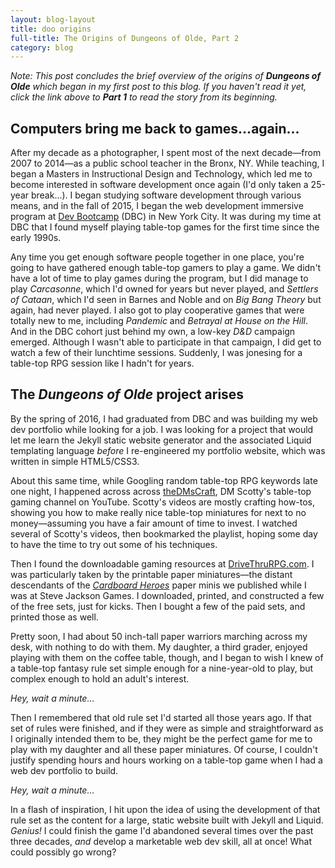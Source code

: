 ```yaml
---
layout: blog-layout
title: doo origins
full-title: The Origins of Dungeons of Olde, Part 2
category: blog
---
```


_Note: This post concludes the brief overview of the origins of **Dungeons of Olde** which began in my first post to this blog. If you haven't read it yet, click the link above to **Part 1** to read the story from its beginning._

## Computers bring me back to games...again...
After my decade as a photographer, I spent most of the next decade&mdash;from 2007 to 2014&mdash;as a public school teacher in the Bronx, NY. While teaching, I began a Masters in Instructional Design and Technology, which led me to become interested in software development once again (I'd only taken a 25-year break&hellip;). I began studying software development through various means, and in the fall of 2015, I began the web development immersive program at <a href="http://devbootcamp.com/" target="_blank">Dev Bootcamp</a> (DBC) in New York City. It was during my time at DBC that I found myself playing table-top games for the first time since the early 1990s.

Any time you get enough software people together in one place, you're going to have gathered enough table-top gamers to play a game. We didn't have a lot of time to play games during the program, but I did manage to play _Carcasonne_, which I'd owned for years but never played, and _Settlers of Cataan_, which I'd seen in Barnes and Noble and on _Big Bang Theory_ but again, had never played. I also got to play cooperative games that were totally new to me, including _Pandemic_ and _Betrayal at House on the Hill_. And in the DBC cohort just behind my own, a low-key _D&D_ campaign emerged. Although I wasn't able to participate in that campaign, I did get to watch a few of their lunchtime sessions. Suddenly, I was jonesing for a table-top RPG session like I hadn't for years.

## The _Dungeons of Olde_ project arises
By the spring of 2016, I had graduated from DBC and was building my web dev portfolio while looking for a job. I was looking for a project that would let me learn the Jekyll static website generator and the associated Liquid templating language _before_ I re-engineered my portfolio website, which was written in simple HTML5/CSS3.

About this same time, while Googling random table-top RPG keywords late one night, I happened across across <a href="https://www.youtube.com/user/theDMsCraft" target="_blank">theDMsCraft</a>, DM Scotty's table-top gaming channel on YouTube. Scotty's videos are mostly crafting how-tos, showing you how to make really nice table-top miniatures for next to no money&mdash;assuming you have a fair amount of time to invest. I watched several of Scotty's videos, then bookmarked the playlist, hoping some day to have the time to try out some of his techniques.

Then I found the downloadable gaming resources at <a href="http://www.drivethrurpg.com/browse.php?filters=0_2200_0_0_0" target="_blank">DriveThruRPG.com</a>. I was particularly taken by the printable paper miniatures&mdash;the distant descendants of the <a href="http://www.sjgames.com/heroes/" target="_blank">_Cardboard Heroes_</a> paper minis we published while I was at Steve Jackson Games. I downloaded, printed, and constructed a few of the free sets, just for kicks. Then I bought a few of the paid sets, and printed those as well.

Pretty soon, I had about 50 inch-tall paper warriors marching across my desk, with nothing to do with them. My daughter, a third grader, enjoyed playing with them on the coffee table, though, and I began to wish I knew of a table-top fantasy rule set simple enough for a nine-year-old to play, but complex enough to hold an adult's interest.

<em>Hey, wait a minute&hellip;</em>

Then I remembered that old rule set I'd started all those years ago. If that set of rules were finished, and if they were as simple and straightforward as I originally intended them to be, they might be the perfect game for me to play with my daughter and all these paper miniatures. Of course, I couldn't justify spending hours and hours working on a table-top game when I had a web dev portfolio to build.

<em>Hey, wait a minute&hellip;</em>

In a flash of inspiration, I hit upon the idea of using the development of that rule set as the content for a large, static website built with Jekyll and Liquid. _Genius!_ I could finish the game I'd abandoned several times over the past three decades, _and_ develop a marketable web dev skill, all at once! What could possibly go wrong?